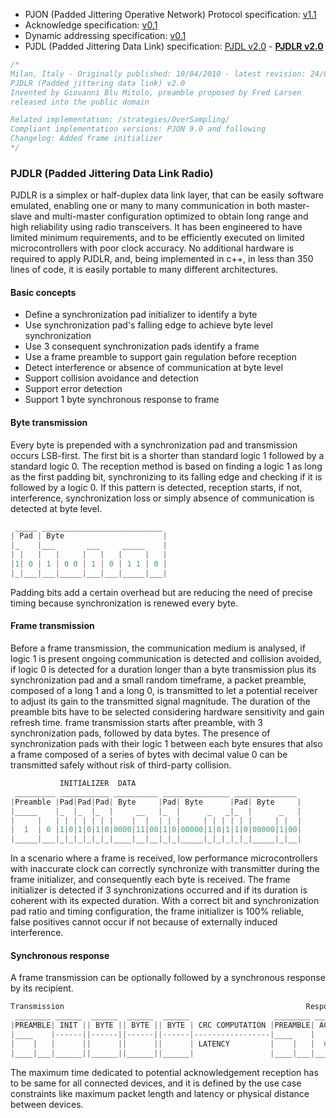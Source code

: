 - PJON (Padded Jittering Operative Network) Protocol specification:
[v1.1](/specification/PJON-protocol-specification-v1.1.md)
- Acknowledge specification: [v0.1](/specification/PJON-protocol-acknowledge-specification-v0.1.md)
- Dynamic addressing specification: [v0.1](/specification/PJON-dynamic-addressing-specification-v0.1.md)
- PJDL (Padded Jittering Data Link) specification:
[PJDL v2.0](/strategies/SoftwareBitBang/specification/PJDL-specification-v2.0.md) - **[PJDLR v2.0](/strategies/OverSampling/specification/PJDLR-specification-v2.0.md)**

```cpp
/*
Milan, Italy - Originally published: 10/04/2010 - latest revision: 24/09/2017
PJDLR (Padded jittering data link) v2.0
Invented by Giovanni Blu Mitolo, preamble proposed by Fred Larsen
released into the public domain

Related implementation: /strategies/OverSampling/
Compliant implementation versions: PJON 9.0 and following
Changelog: Added frame initializer
*/
```
### PJDLR (Padded Jittering Data Link Radio)
PJDLR is a simplex or half-duplex data link layer, that can be easily software emulated, enabling one or many to many communication in both master-slave and multi-master configuration optimized to obtain long range and high reliability using radio transceivers. It has been engineered to have limited minimum requirements, and to be efficiently executed on limited microcontrollers with poor clock accuracy. No additional hardware is required to apply PJDLR, and, being implemented in c++, in less than 350 lines of code, it is easily portable to many different architectures.

#### Basic concepts
* Define a synchronization pad initializer to identify a byte
* Use synchronization pad's falling edge to achieve byte level synchronization
* Use 3 consequent synchronization pads identify a frame
* Use a frame preamble to support gain regulation before reception
* Detect interference or absence of communication at byte level
* Support collision avoidance and detection
* Support error detection
* Support 1 byte synchronous response to frame

#### Byte transmission
Every byte is prepended with a synchronization pad and transmission occurs LSB-first. The first bit is a shorter than standard logic 1 followed by a standard logic 0. The reception method is based on finding a logic 1 as long as the first padding bit, synchronizing to its falling edge and checking if it is followed by a logic 0. If this pattern is detected, reception starts, if not, interference, synchronization loss or simply absence of communication is detected at byte level.    
```cpp  
 _____ ___________________________
| Pad | Byte                      |
|_    |___       ___     _____    |
| |   |   |     |   |   |     |   |
|1| 0 | 1 | 0 0 | 1 | 0 | 1 1 | 0 |
|_|___|___|_____|___|___|_____|___|
```
Padding bits add a certain overhead but are reducing the need of precise timing because synchronization is renewed every byte.

#### Frame transmission
Before a frame transmission, the communication medium is analysed, if logic 1 is present ongoing communication is detected and collision avoided, if logic 0 is detected for a duration longer than a byte transmission plus its synchronization pad and a small random timeframe, a packet preamble, composed of a long 1 and a long 0, is transmitted to let a potential receiver to adjust its gain to the transmitted signal magnitude. The duration of the preamble bits have to be selected considering hardware sensitivity and gain refresh time. frame transmission starts after preamble, with 3 synchronization pads, followed by data bytes. The presence of synchronization pads with their logic 1 between each byte ensures that also a frame composed of a series of bytes with decimal value 0 can be transmitted safely without risk of third-party collision.

```cpp     
           INITIALIZER  DATA
 _________ ___________ __________ _______________ ______________
|Preamble |Pad|Pad|Pad| Byte     |Pad| Byte      |Pad| Byte     |
|_____    |_  |_  |_  |     __   |_  |      _   _|_  |      _   |
|     |   | | | | | | |    |  |  | | |     | | | | | |     | |  |
|  1  | 0 |1|0|1|0|1|0|0000|11|00|1|0|00000|1|0|1|1|0|00000|1|00|
|_____|___|_|_|_|_|_|_|____|__|__|_|_|_____|_|_|_|_|_|_____|_|__|
```
In a scenario where a frame is received, low performance microcontrollers with inaccurate clock can correctly synchronize with transmitter during the frame initializer, and consequently each byte is received. The frame initializer is detected if 3 synchronizations occurred and if its duration is coherent with its expected duration. With a correct bit and synchronization pad ratio and timing configuration, the frame initializer is 100% reliable, false positives cannot occur if not because of externally induced interference.     

#### Synchronous response
A frame transmission can be optionally followed by a synchronous response by its recipient.
```cpp  
Transmission                                                      Response
 ________ ______  ______  ______  ______                   ________ _____
|PREAMBLE| INIT || BYTE || BYTE || BYTE | CRC COMPUTATION |PREAMBLE| ACK |
|____    |------||------||------||------|-----------------|____    |     |
|    |   |      ||      ||      ||      | LATENCY         |    |   |  6  |
|____|___|______||______||______||______|                 |____|___|_____|
```

The maximum time dedicated to potential acknowledgement reception has to be same for all connected devices, and it is defined by the use case constraints like maximum packet length and latency or physical distance between devices.
